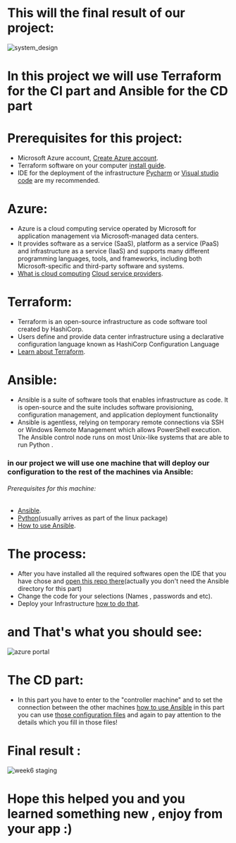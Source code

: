 # This will the final result of our project:
![system_design](https://user-images.githubusercontent.com/105926044/175485830-982d6170-94a7-412f-9071-ec3e89079b00.png)


# In this project we will use Terraform for the CI part and Ansible for the CD part


# Prerequisites for this project:
 * Microsoft Azure account, [Create Azure account](https://azure.microsoft.com/en-us/free/).
 * Terraform software on your computer [install guide](https://learn.hashicorp.com/tutorials/terraform/install-cli).
 * IDE for the deployment of the infrastructure [Pycharm](https://www.jetbrains.com/pycharm/download/#section=windows) or [Visual studio code](https://code.visualstudio.com/download) are my recommended.


# Azure:
* Azure is a cloud computing service operated by Microsoft for application management via Microsoft-managed data centers.
* It provides software as a service (SaaS), platform as a service (PaaS) and infrastructure as a service (IaaS) and supports many different programming languages, tools, and frameworks, including both Microsoft-specific and third-party software and systems.
* [What is cloud computing](https://azure.microsoft.com/en-us/resources/cloud-computing-dictionary/what-is-cloud-computing/) [Cloud service providers](https://www.c-sharpcorner.com/article/top-10-cloud-service-providers/).

# Terraform:
* Terraform is an open-source infrastructure as code software tool created by HashiCorp.
* Users define and provide data center infrastructure using a declarative configuration language known as HashiCorp Configuration Language
* [Learn about Terraform](https://www.terraform.io/intro).

# Ansible:
* Ansible is a suite of software tools that enables infrastructure as code. It is open-source and the suite includes software provisioning, configuration management, and application deployment functionality
* Ansible is agentless, relying on temporary remote connections via SSH or Windows Remote Management which allows PowerShell execution. The Ansible control node runs on most Unix-like systems that are able to run Python .
### in our project we will use one machine that will deploy our configuration to the rest of the machines via Ansible:
###### Prerequisites for this machine:
* [Ansible](https://docs.ansible.com/ansible/latest/installation_guide/intro_installation.html).
* [Python](https://www.python.org/downloads/)(usually arrives as part of the linux package)
* [How to use Ansible](https://spacelift.io/blog/ansible-tutorial).

# The process:
* After you have installed all the required softwares open the IDE that you have chose and [open this repo there](https://github.com/omriganini/terraform-ansible)(actually you don't need the Ansible directory for this part)
* Change the code for your selections (Names , passwords and etc).
* Deploy your Infrastructure [how to do that](https://learn.hashicorp.com/tutorials/terraform/azure-build?in=terraform/azure-get-started).

# and That's what you should see:
![azure portal](https://user-images.githubusercontent.com/105926044/178116551-04376192-67ce-4225-8055-df62cf352314.jpg)


# The CD part:
* In this part you have to enter to the "controller machine" and to set the connection between the other machines [how to use Ansible](https://spacelift.io/blog/ansible-tutorial) in this part you can use [those configuration files](https://github.com/omriganini/terraform-ansible/tree/master/ansible) and again to pay attention to the details which you fill in those files!


# Final result : 
![week6 staging](https://user-images.githubusercontent.com/105926044/178116708-7f5f8aac-a9ce-4523-a06e-2d45f8b34c55.jpg)


# Hope this helped you and you learned something new , enjoy from your app :)
